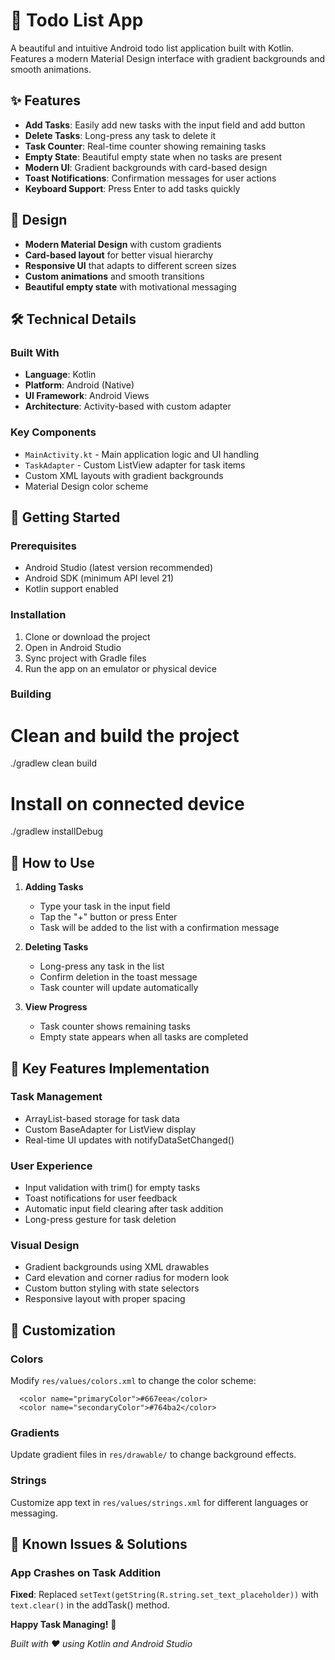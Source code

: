 # 📝 Todo List App

A beautiful and intuitive Android todo list application built with Kotlin. Features a modern Material Design interface with gradient backgrounds and smooth animations.

## ✨ Features

- **Add Tasks**: Easily add new tasks with the input field and add button
- **Delete Tasks**: Long-press any task to delete it
- **Task Counter**: Real-time counter showing remaining tasks
- **Empty State**: Beautiful empty state when no tasks are present
- **Modern UI**: Gradient backgrounds with card-based design
- **Toast Notifications**: Confirmation messages for user actions
- **Keyboard Support**: Press Enter to add tasks quickly

## 🎨 Design

- **Modern Material Design** with custom gradients
- **Card-based layout** for better visual hierarchy  
- **Responsive UI** that adapts to different screen sizes
- **Custom animations** and smooth transitions
- **Beautiful empty state** with motivational messaging

## 🛠️ Technical Details

### Built With
- **Language**: Kotlin
- **Platform**: Android (Native)
- **UI Framework**: Android Views
- **Architecture**: Activity-based with custom adapter

### Key Components
- `MainActivity.kt` - Main application logic and UI handling
- `TaskAdapter` - Custom ListView adapter for task items
- Custom XML layouts with gradient backgrounds
- Material Design color scheme

## 🚀 Getting Started

### Prerequisites
- Android Studio (latest version recommended)
- Android SDK (minimum API level 21)
- Kotlin support enabled

### Installation
1. Clone or download the project
2. Open in Android Studio
3. Sync project with Gradle files
4. Run the app on an emulator or physical device

### Building

# Clean and build the project
./gradlew clean build

# Install on connected device
./gradlew installDebug


## 📱 How to Use

1. **Adding Tasks**
   - Type your task in the input field
   - Tap the "+" button or press Enter
   - Task will be added to the list with a confirmation message

2. **Deleting Tasks**
   - Long-press any task in the list
   - Confirm deletion in the toast message
   - Task counter will update automatically

3. **View Progress**
   - Task counter shows remaining tasks
   - Empty state appears when all tasks are completed

## 🎯 Key Features Implementation

### Task Management
- ArrayList-based storage for task data
- Custom BaseAdapter for ListView display
- Real-time UI updates with notifyDataSetChanged()

### User Experience
- Input validation with trim() for empty tasks
- Toast notifications for user feedback
- Automatic input field clearing after task addition
- Long-press gesture for task deletion

### Visual Design
- Gradient backgrounds using XML drawables
- Card elevation and corner radius for modern look
- Custom button styling with state selectors
- Responsive layout with proper spacing

## 🔧 Customization

### Colors
Modify `res/values/colors.xml` to change the color scheme:

      <color name="primaryColor">#667eea</color>
      <color name="secondaryColor">#764ba2</color>


### Gradients
Update gradient files in `res/drawable/` to change background effects.

### Strings
Customize app text in `res/values/strings.xml` for different languages or messaging.

## 🐛 Known Issues & Solutions

### App Crashes on Task Addition
**Fixed**: Replaced `setText(getString(R.string.set_text_placeholder))` with `text.clear()` in the addTask() method.

**Happy Task Managing!** 🎉

*Built with ❤️ using Kotlin and Android Studio*
